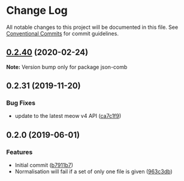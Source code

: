 # Change Log

All notable changes to this project will be documented in this file.
See [Conventional Commits](https://conventionalcommits.org) for commit guidelines.

## [0.2.40](https://gitlab.com/codsen/codsen/compare/json-comb@0.2.39...json-comb@0.2.40) (2020-02-24)

**Note:** Version bump only for package json-comb





## 0.2.31 (2019-11-20)

### Bug Fixes

- update to the latest meow v4 API ([ca7c1f9](https://gitlab.com/codsen/codsen/commit/ca7c1f9b1e28dd7540442fa19f9ca4b7855b9e34))

## 0.2.0 (2019-06-01)

### Features

- Initial commit ([b7911b7](https://gitlab.com/codsen/codsen/commit/b7911b7))
- Normalisation will fail if a set of only one file is given ([963c3db](https://gitlab.com/codsen/codsen/commit/963c3db))
